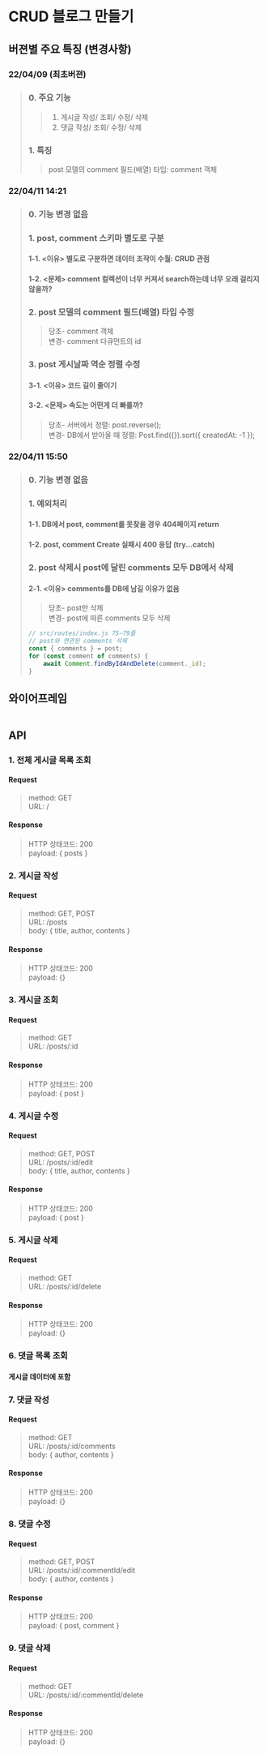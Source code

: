 # CRUD 블로그 만들기

## 버젼별 주요 특징 (변경사항)
### 22/04/09 (최초버젼)
> ### 0. 주요 기능
>> 1. 게시글 작성/ 조회/ 수정/ 삭제   
>> 2. 댓글 작성/ 조회/ 수정/ 삭제
> ### 1. 특징
>> post 모델의 comment 필드(배열) 타입: comment 객체 

### 22/04/11 14:21
> ### 0. 기능 변경 없음
> ### 1. post, comment 스키마 별도로 구분
> #### 1-1. <이유> 별도로 구분하면 데이터 조작이 수월: CRUD 관점   
> #### 1-2. <문제> comment 컬렉션이 너무 커져서 search하는데 너무 오래 걸리지 않을까?
> ### 2. post 모델의 comment 필드(배열) 타입 수정 
>> 당초- comment 객체   
>> 변경- comment 다큐먼트의 id
> ### 3. post 게시날짜 역순 정렬 수정
> #### 3-1. <이유> 코드 길이 줄이기   
> #### 3-2. <문제> 속도는 어떤게 더 빠를까? 
>> 당초- 서버에서 정렬: post.reverse();   
>> 변경- DB에서 받아올 때 정렬: Post.find({}).sort({ createdAt: -1 });

### 22/04/11 15:50
> ### 0. 기능 변경 없음
> ### 1. 예외처리
> #### 1-1. DB에서 post, comment를 못찾을 경우 404페이지 return
> #### 1-2. post, comment Create 실패시 400 응답 (try...catch)
> ### 2. post 삭제시 post에 달린 comments 모두 DB에서 삭제
> #### 2-1. <이유> comments를 DB에 남길 이유가 없음
>> 당초- post만 삭제   
>> 변경- post에 따른 comments 모두 삭제
> ```javascript
> // src/routes/index.js 75~79줄
> // post와 연관된 comments 삭제
> const { comments } = post;
> for (const comment of comments) {
>     await Comment.findByIdAndDelete(comment._id);
> }
> ```

## 와이어프레임
<img src="./img/framework.png" alt=""/>

## API
### 1. 전체 게시글 목록 조회
#### Request
> method: GET   
> URL: /    

#### Response
> HTTP 상태코드: 200    
> payload: { posts }

### 2. 게시글 작성
#### Request
> method: GET, POST   
> URL: /posts   
> body: { title, author, contents }

#### Response
> HTTP 상태코드: 200    
> payload: {}   

### 3. 게시글 조회
#### Request
> method: GET   
> URL: /posts/:id

#### Response
> HTTP 상태코드: 200    
> payload: { post }

### 4. 게시글 수정
#### Request
> method: GET, POST   
> URL: /posts/:id/edit   
> body: { title, author, contents }

#### Response
> HTTP 상태코드: 200    
> payload: { post }

### 5. 게시글 삭제
#### Request
> method: GET   
> URL: /posts/:id/delete

#### Response
> HTTP 상태코드: 200    
> payload: {}

### 6. 댓글 목록 조회
#### 게시글 데이터에 포함 

### 7. 댓글 작성
#### Request
> method: GET   
> URL: /posts/:id/comments   
> body: { author, contents } 

#### Response
> HTTP 상태코드: 200    
> payload: {}

### 8. 댓글 수정
#### Request
> method: GET, POST   
> URL: /posts/:id/:commentId/edit   
> body: { author, contents }

#### Response
> HTTP 상태코드: 200    
> payload: { post, comment }

### 9. 댓글 삭제
#### Request
> method: GET   
> URL: /posts/:id/:commentId/delete

#### Response
> HTTP 상태코드: 200    
> payload: {}
